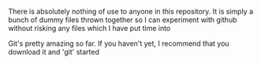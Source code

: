 There is absolutely nothing of use to anyone in this repository.  It is simply a bunch of dummy files thrown together so I can experiment with github without risking any files which I have put time into

Git's pretty amazing so far.  If you haven't yet, I recommend that you download it and 'git' started
